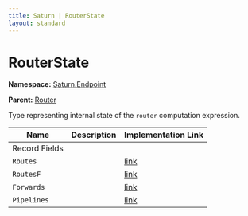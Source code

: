```yaml
---
title: Saturn | RouterState
layout: standard
---
```


# RouterState

**Namespace:** [Saturn.Endpoint](./saturn.endpoint.html)

**Parent:** [Router](./saturn-endpoint-router.html)

Type representing internal state of the `router` computation expression.

| Name          | Description | Implementation Link                                                                               |
|---------------|-------------|---------------------------------------------------------------------------------------------------|
| Record Fields |             |                                                                                                   |
| `Routes`      |             | [link](https://github.com/SaturnFramework/Saturn/tree/master/src/Saturn/RouterEndpoint.fs#L24-24) |
| `RoutesF`     |             | [link](https://github.com/SaturnFramework/Saturn/tree/master/src/Saturn/RouterEndpoint.fs#L25-25) |
| `Forwards`    |             | [link](https://github.com/SaturnFramework/Saturn/tree/master/src/Saturn/RouterEndpoint.fs#L26-26) |
| `Pipelines`   |             | [link](https://github.com/SaturnFramework/Saturn/tree/master/src/Saturn/RouterEndpoint.fs#L28-28) |

